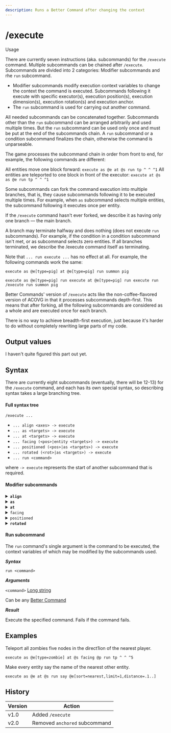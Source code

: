 ```yaml
---
description: Runs a Better Command after changing the context
---
```


# /execute

Usage

There are currently seven instructions (aka. subcommands) for the `/execute` command. Multiple subcommands can be chained after `/execute`. Subcommands are divided into 2 categories: Modifier subcommands and rhe `run` subcommand.

* Modifier subcommands modify execution context variables to change the context the command is executed. Subcommands following it execute with specific executor(s), execution position(s), execution dimension(s), execution rotation(s) and execution anchor.
* The `run` subcommand is used for carrying out another command.

All needed subcommands can be concatenated together. Subcommands other than the `run` subcommand can be arranged arbitrarily and used multiple times. But the `run` subcommand can be used only once and must be put at the end of the subcommands chain. A `run` subcommand or a condition subcommand finalizes the chain, otherwise the command is unparseable.

The game processes the subcommand chain in order from front to end, for example, the following commands are different:

All entities move one block forward: `execute as @e at @s run tp ^ ^ ^1` All entities are teleported to one block in front of the executor: `execute at @s as @e run tp ^ ^ ^1`

Some subcommands can fork the command execution into multiple branches, that is, they cause subcommands following it to be executed multiple times. For example, when `as` subcommand selects multiple entities, the subcommand following it executes once per entity.

If the `/execute` command hasn't ever forked, we describe it as having only one branch — the main branch.

A branch may terminate halfway and does nothing (does not execute `run` subcommands). For example, if the condition in a condition subcommand isn't met, or as subcommand selects zero entities. If all branches terminated, we describe the /execute command itself as terminating.

Note that `... run execute ...` has no effect at all. For example, the following commands work the same:

`execute as @e[type=pig] at @e[type=pig] run summon pig`

`execute as @e[type=pig] run execute at @e[type=pig] run execute run /execute run summon pig`

Better Commands' version of `/execute` acts like the non-coffee-flavored version of ACOVG in that it processes subcommands depth-first. This means that after forking, all the following subcommands are considered as a whole and are executed once for each branch.

There is no way to achieve breadth-first execution, just because it's harder to do without completely rewriting large parts of my code.

## Output values

I haven't quite figured this part out yet.

## Syntax

There are currently eight subcommands (eventually, there will be 12-13) for the `/execute` command, and each has its own special syntax, so describing syntax takes a large branching tree.

#### Full syntax tree

`/execute ...`

* `... align <axes> -> execute`
* `... as <targets> -> execute`
* `... at <targets> -> execute`
* `... facing (<pos>|entity <targets>) -> execute`
* `... positioned (<pos>|as <targets>) -> execute`
* `... rotated (<rot>|as <targets>) -> execute`
* `... run <command>`

where `-> execute` represents the start of another subcommand that is required.

#### Modifier subcommands

<details>

<summary><strong><code>align</code></strong></summary>

Updates the execution position, aligning to its current block position (integer coordinates). Applies only along specified axes. This akin to flooring the coordinates - i.e. rounding then \*downward\* (not toward zero).

_Usage_

`align <axes> -> execute`

_Arguments_

`<axes>` [String](../data-types.md#string)

Any non-repeating combination of the characters 'x', 'y', and 'z'. Axes can be declared in any order, but they cannot duplicate. (For example, `x`, `xz`, `zyx`, or `yz`.)

_Result_

Execution position in the given axes are floored, changing by less than 1 block. Causes an error if the argument is not specified correctly.

Given (-1.8, 2.3, 5.9), `execute align xz` changes the position to (-2, 2.3, 5).Given (2.4, -1.1, 3.8), `execute align yxz run tp @p ~ ~ ~` teleports the nearest player to (2, -2, 3).

</details>

<details>

<summary><strong><code>as</code></strong></summary>

Sets the _executor_ to target entity, without changing _execution position, rotation, dimension, and anchor._

_Syntax_

`as <targets> -> execute`

_Arguments_

`<targets>` [Selector](../target-selectors.md)

Target entity/entities to become the new executor.

_Result_

Executor is updated to target entity (which changes the meaning of `@s`).

Causes an error if the argument is not specified correctly.

Forks if `<targets>` selects multiple entities.

Terminates current branch if `<targets>` fails to resolve to one or more entities (named players must be online).

_Example_

Kill all sheep: `execute as @e[type=sheep] run kill @s`

Teleport all loaded cows five blocks above you: `execute as @e[type=cow] run tp ~ ~5 ~`

</details>

<details>

<summary><strong><code>at</code></strong></summary>

Sets the _execution position, rotation,_ and _dimension_ to match those of an entity; does not change _executor_.

_Syntax_

`at <targets> -> execute`

_Arguments_

`<targets>` [Selector](../target-selectors.md)

Target entity/entities to match position, rotation, and dimension with.

_Result_

_Execution position, rotation,_ and _dimension_ are updated to match target entity.

Causes an error if the argument is not specified correctly.

Forks if `<targets>` selects multiple entities.

Terminates current branch if `<targets>` fails to resolve to one or more entities (named players must be online).

_Example_

Move all sheep upward 1 block: `execute as @e[type=sheep] at @s run tp ~ ~1 ~`

Kill the player running the command, because "`at`" does not change the executor: `execute at @e[type=sheep] run kill @s`

</details>

<details>

<summary><code>facing</code></summary>

Sets the _execution rotation_ to face a given point, as viewed from its anchor (either the eyes or the feet).

_**Syntax**_

`facing <pos> -> execute`

`facing entity <targets> -> execute`

_**Arguments**_

Options: `facing <pos>`

`<pos>` [Position](../data-types.md#position)

Coordinates to rotate toward.

Options: `facing entity <targets>`

`<targets>` [Selector](../target-selectors.md)

The target(s) to rotate toward.

Must be a player name or [target selector](../target-selectors.md).

_**Result**_

_Execution rotation_ is updated to face given position or targets.

Causes an error if the argument is not specified correctly.

Forks if `<targets>` selects multiple entities.

Terminates current branch if `<targets>` or `origin: target` fails to resolve to one or more entities (named players must be online).

_**Example**_

Executor rotates one degree to the left: `execute facing ^1 ^ ^ run tp @s ~ ~ ~ ~ ~`

All entities move one block in the direction of (0, 64, 0) (without changing their rotation): `execute as @e at @s facing 0 64 0 run tp @s ^ ^ ^1`

All entities move one block in the direction of (0, 64, 0) (with changing their rotation): `execute as @e at @s facing 0 64 0 run tp ^ ^ ^1 ~ ~`

All non player entities move one space in the direction of their nearest player (without changing their rotation): `execute as @e[type=!player] at @s facing entity @p run tp @s ^ ^ ^1`\\

</details>

<details>

<summary><code>positioned</code></summary>

Sets the _execution position_, without changing _execution rotation_ or _dimension_; can match an entity's position.

_**Syntax**_

`positioned <pos> -> execute`

`positioned as <targets> -> execute`

_**Arguments**_

Option: `positioned <pos>`

`<pos>` [Position](../data-types.md#position)

New position.

Option: `positioned as <targets>`

`<targets>` [Selector](../target-selectors.md)

The target(s) to match position with.

_**Result**_

_Execution position_ is updated. And `positioned <pos>` also resets _execution anchor_ to `feet`.

Causes an error if the argument is not specified correctly.

Forks if `<targets>` selects multiple entities.

Terminates current branch if `<targets>` fails to resolve to one or more entities (named players must be online).

_**Example**_

Say the name of the player closest to (0, 64, 0): `execute positioned 0 64 0 run say @p`

</details>

<details>

<summary><strong><code>rotated</code></strong></summary>

Sets the _execution rotation_, can match an entity's rotation.

_**Syntax**_

`rotated <rot> -> execute`

`rotated as <targets> -> execute`

_**Arguments**_

Option: `rotated <rot>`

`<rot>` [Rotation](../data-types.md#rotation)

The rotation (yaw and optionally pitch), in degrees

Option: `rotated as <targets>`

`<targets>` [Selector](../target-selectors.md)

The target(s) to match rotation with.

Must be a player name or [target selector](../target-selectors.md).

_**Result**_

_Execution rotation_ is updated.

Causes an error if the argument is not specified correctly.

Forks if `<targets>` selects multiple entities.

Terminates current branch if `<targets>` fails to resolve to one or more entities (named players must be online).

_**Example**_

Move every sheep 1 block in the direction that the player closest to it is facing: `execute as @e[type=sheep] at @s rotated as @p run tp @s ^ ^ ^1`

</details>

#### Run subcommand

The `run` command's single argument is the command to be executed, the context variables of which may be modified by the subcommands used.

_**Syntax**_

`run <command>`

_**Arguments**_

`<command>` [Long string](../data-types.md#long-string)

Can be any [Better Command](./)

_**Result**_

Execute the specified command. Fails if the command fails.

## Examples

Teleport all zombies five nodes in the direct1ion of the nearest player.

`execute as @e[type=zombie] at @s facing @p run tp ^ ^ ^5`

Make every entity say the name of the nearest other entity.

`execute as @e at @s run say @e[sort=nearest,limit=1,distance=.1..]`

## History

| Version | Action                        |
| ------- | ----------------------------- |
| v1.0    | Added `/execute`              |
| v2.0    | Removed `anchored` subcommand |

